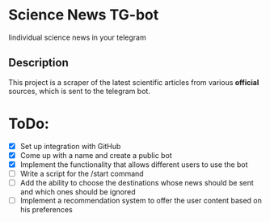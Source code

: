 # Science News TG-bot
Iindividual science news in your telegram

## Description
This project is a scraper of the latest scientific articles from various **official** sources, which is sent to the telegram bot.

# ToDo:
- [X] Set up integration with GitHub
- [X] Come up with a name and create a public bot
- [X] Implement the functionality that allows different users to use the bot
- [ ] Write a script for the /start command
- [ ] Add the ability to choose the destinations whose news should be sent and which ones should be ignored
- [ ] Implement a recommendation system to offer the user content based on his preferences
